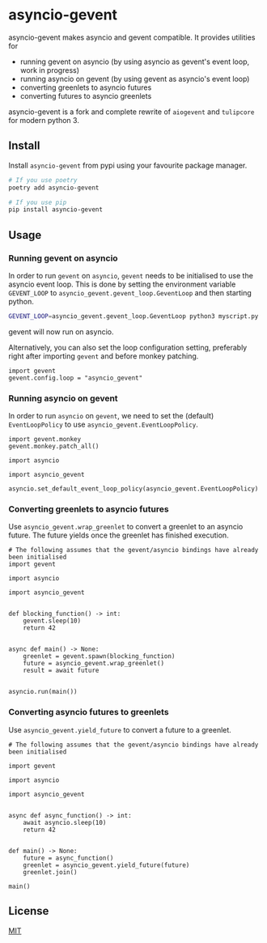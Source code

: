 # asyncio-gevent

asyncio-gevent makes asyncio and gevent compatible. It provides utilities for

- running gevent on asyncio (by using asyncio as gevent's event loop, work in progress)
- running asyncio on gevent (by using gevent as asyncio's event loop)
- converting greenlets to asyncio futures
- converting futures to asyncio greenlets

asyncio-gevent is a fork and complete rewrite of `aiogevent` and `tulipcore` for modern python 3.

## Install

Install `asyncio-gevent` from pypi using your favourite package manager.

```sh
# If you use poetry
poetry add asyncio-gevent

# If you use pip
pip install asyncio-gevent
```

## Usage

### Running gevent on asyncio

In order to run `gevent` on `asyncio`, `gevent` needs to be initialised to use the asyncio event loop. This is done by setting the environment variable `GEVENT_LOOP` to `asyncio_gevent.gevent_loop.GeventLoop` and then starting python.

```sh
GEVENT_LOOP=asyncio_gevent.gevent_loop.GeventLoop python3 myscript.py
```

gevent will now run on asyncio.

Alternatively, you can also set the loop configuration setting, preferably right after importing `gevent` and before monkey patching.

```py3
import gevent
gevent.config.loop = "asyncio_gevent"
```

### Running asyncio on gevent

In order to run `asyncio` on `gevent`, we need to set the (default) `EventLoopPolicy` to use `asyncio_gevent.EventLoopPolicy`.

```py3
import gevent.monkey
gevent.monkey.patch_all()

import asyncio

import asyncio_gevent

asyncio.set_default_event_loop_policy(asyncio_gevent.EventLoopPolicy)
```

### Converting greenlets to asyncio futures

Use `asyncio_gevent.wrap_greenlet` to convert a greenlet to an asyncio future. The future yields once the greenlet has finished execution.

```py3
# The following assumes that the gevent/asyncio bindings have already been initialised
import gevent

import asyncio

import asyncio_gevent


def blocking_function() -> int:
    gevent.sleep(10)
    return 42


async def main() -> None:
    greenlet = gevent.spawn(blocking_function)
    future = asyncio_gevent.wrap_greenlet()
    result = await future


asyncio.run(main())
```

### Converting asyncio futures to greenlets

Use `asyncio_gevent.yield_future` to convert a future to a greenlet.

```py3
# The following assumes that the gevent/asyncio bindings have already been initialised

import gevent

import asyncio

import asyncio_gevent


async def async_function() -> int:
    await asyncio.sleep(10)
    return 42


def main() -> None:
    future = async_function()
    greenlet = asyncio_gevent.yield_future(future)
    greenlet.join()

main()
```

## License

[MIT](LICENSE)
